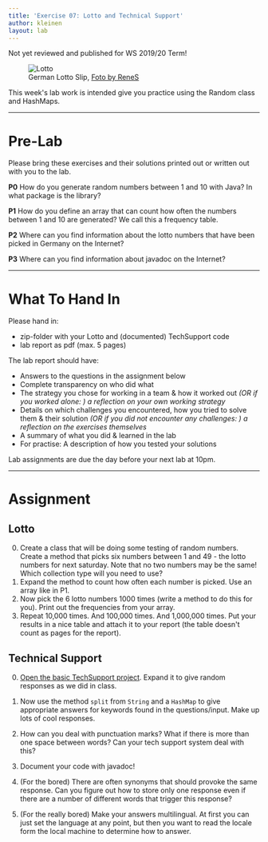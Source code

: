 ```yaml
---
title: 'Exercise 07: Lotto and Technical Support'
author: kleinen
layout: lab
---
```

<span class = "attention">Not yet reviewed and published for WS 2019/20 Term!</span>
<figure class = "figure">
   <img class="figure-img img-fluid" src="../../images/lotto.jpg"  alt="Lotto">
  <figcaption class="figure-caption text-right">German Lotto Slip, <a href="http://www.flickr.com/photos/rene-germany/98668296">Foto by ReneS</a></figcaption>
</figure>

This week's lab work is intended give you practice using the Random class and HashMaps.

* * *

# Pre-Lab

Please bring these exercises and their solutions printed out or written out with you to the lab.

**P0** How do you generate random numbers between 1 and 10 with Java? In what package is the library?

**P1** How do you define an array that can count how often the numbers between 1 and 10 are generated? We call this a frequency table.

**P2** Where can you find information about the lotto numbers that have been picked in Germany on the Internet?

**P3** Where can you find information about javadoc on the Internet?

* * *

# What To Hand In
Please hand in:
* zip-folder with your Lotto and (documented) TechSupport code
* lab report as pdf (max. 5 pages)

The lab report should have: 
* Answers to the questions in the assignment below
* Complete transparency on who did what
* The strategy you chose for working in a team & how it worked out *(OR if you worked alone: ) a reflection on your own working strategy*
* Details on which challenges you encountered, how you tried to solve them & their solution *(OR if you did not encounter any challenges: ) a reflection on the exercises themselves*
* A summary of what you did & learned in the lab
* For practise: A description of how you tested your solutions

Lab assignments are due the day before your next lab at 10pm.

* * *

# Assignment

## Lotto

0. Create a class that will be doing some testing of random numbers. Create a method that picks six numbers between 1 and 49 - the lotto numbers for next saturday. Note that no two numbers may be the same! Which collection type will you need to use?
1. Expand the method to count how often each number is picked. Use an array like in P1.
2. Now pick the 6 lotto numbers 1000 times (write a method to do this for you). Print out the frequencies from your array.
3. Repeat 10,000 times. And 100,000 times. And 1,000,000 times. Put your results in a nice table and attach it to your report (the table doesn't count as pages for the report).

## Technical Support
0. [Open the basic TechSupport project](https://github.com/htw-imi-info1/exercise07). Expand it to give random responses as we did in class.
1. Now use the method `split` from `String` and a `HashMap` to give appropriate answers for keywords found in the questions/input. Make up lots of cool responses.
2. How can you deal with punctuation marks? What if there is more than one space between words? Can your tech support system deal with this?
3. Document your code with javadoc!

4. (For the bored) There are often synonyms that should provoke the same response. Can you figure out how to store only one response even if there are a number of different words that trigger this response?
5. (For the really bored) Make your answers multilingual. At first you can just set the language at any point, but then you want to read the locale form the local machine to determine how to answer.
